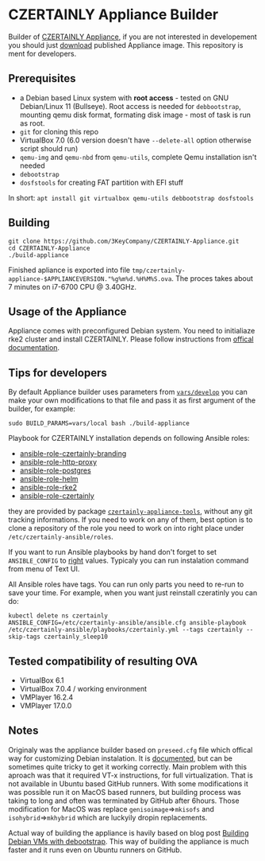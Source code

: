 # CZERTAINLY Appliance Builder

Builder of [CZERTAINLY Appliance](https://docs.czertainly.com/docs/certificate-key/installation-guide/deployment/deployment-appliance/overview), if you are not interested in developement you should just [download](https://docs.czertainly.com/docs/certificate-key/installation-guide/deployment/deployment-appliance/overview#download-and-import-image) published Appliance image. This repository is ment for developers.

## Prerequisites

* a Debian based Linux system with **root access**  - tested on GNU Debian/Linux 11 (Bullseye). Root access is needed for `debbootstrap`, mounting qemu disk format, formating disk image - most of task is run as root.
* `git` for cloning this repo
* VirtualBox 7.0 (6.0 version doesn't have `--delete-all` option otherwise script should run)
* `qemu-img` and `qemu-nbd` from `qemu-utils`, complete Qemu installation isn't needed
* `debootstrap`
* `dosfstools` for creating FAT partition with EFI stuff

In short:
`apt install git virtualbox qemu-utils debbootstrap dosfstools`

## Building

```
git clone https://github.com/3KeyCompany/CZERTAINLY-Appliance.git
cd CZERTAINLY-Appliance
./build-appliance
```
Finished apliance is exported into file `tmp/czertainly-appliance-$APPLIANCEVERSION."%g%m%d.%H%M%S.ova`. The proces takes about 7 minutes on i7-6700 CPU @ 3.40GHz.

## Usage of the Appliance

Appliance comes with preconfigured Debian system. You need to initialiaze rke2 cluster and install CZERTAINLY. Please follow instructions from [offical documentation](https://docs.czertainly.com/docs/certificate-key/installation-guide/deployment/deployment-appliance/initialization).

## Tips for developers

By default Appliance builder uses parameters from [`vars/develop`](./vars/develop) you can make your own modifications to that file and pass it as first argument of the builder, for example:
```
sudo BUILD_PARAMS=vars/local bash ./build-appliance
```
Playbook for CZERTAINLY installation depends on following Ansible
roles:
  - [ansible-role-czertainly-branding](https://github.com/3KeyCompany/ansible-role-czertainly-branding)
  - [ansible-role-http-proxy](https://github.com/3KeyCompany/ansible-role-http-proxy)
  - [ansible-role-postgres](https://github.com/3KeyCompany/ansible-role-postgres)
  - [ansible-role-helm](https://github.com/3KeyCompany/ansible-role-helm)
  - [ansible-role-rke2](https://github.com/3KeyCompany/ansible-role-rke2)
  - [ansible-role-czertainly](https://github.com/3KeyCompany/ansible-role-czertainly)

they are provided by package [`czertainly-appliance-tools`](https://github.com/3KeyCompany/CZERTAINLY-Appliance-Tools), without any git tracking informations. If you need to work on any of them, best option is to clone a repository of the role you need to work on into right place under `/etc/czertainly-ansible/roles`.

If you want to run Ansible playbooks by hand don't forget to set `ANSIBLE_CONFIG` to [right](https://github.com/3KeyCompany/CZERTAINLY-Appliance-Tools/blob/master/usr/bin/czertainly-tui#L26) values. Typicaly you can run instalation command from menu of Text UI.

All Ansible roles have tags. You can run only parts you need to re-run to save your time. For example, when you want just reinstall czeratinly you can do:
```
kubectl delete ns czertainly
ANSIBLE_CONFIG=/etc/czertainly-ansible/ansible.cfg ansible-playbook /etc/czertainly-ansible/playbooks/czertainly.yml --tags czertainly --skip-tags czertainly_sleep10
```
## Tested compatibility of resulting OVA

* VirtualBox 6.1
* VirtualBox 7.0.4 / working environment
* VMPlayer 16.2.4
* VMPlayer 17.0.0

## Notes

Originaly was the appliance builder based on `preseed.cfg` file which offical way for customizing Debian instalation. It is [documented](https://www.debian.org/releases/stable/amd64/apbs02.en.html), but can be sometimes quite tricky to get it working correctly. Main problem with this aproach was that it required VT-x instructions, for full virtualization. That is not available in Ubuntu based GitHub runners. With some modifications it was possible run it on MacOS based runners, but building process was taking to long and often was terminated by GitHub after 6hours. Those modification for MacOS was replace `genisoimage`=>`mkisofs` and `isohybrid`=>`mkhybrid` which are luckyily dropin replacements.

Actual way of building the appliance is havily based on blog post [Building Debian VMs with debootstrap](https://blog.entek.org.uk/technology/2020/06/06/building-debian-vms-with-debootstrap.html). This way of building the appliance is much faster and it runs even on Ubuntu runners on GitHub.
